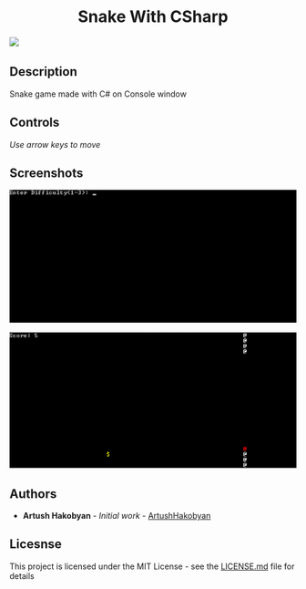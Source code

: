 <h1 align="center">Snake With CSharp</h1>

<img src="https://thecustomizewindows.com/wp-content/uploads/2012/02/xBest-Snake-Games-for-Android.jpg.pagespeed.ic.kc-yeFmiui.jpg">

## Description

Snake game made with C# on Console window

## Controls

<i>Use arrow keys to move</i>

## Screenshots

![](snake.gif)

![](https://github.com/ArtushHakobyan/snake-with-csharp/blob/master/screenshot2.PNG)

## Authors

* **Artush Hakobyan** - *Initial work* - [ArtushHakobyan](https://github.com/ArtushHakobyan)

## Licesnse

This project is licensed under the MIT License - see the [LICENSE.md](https://github.com/ArtushHakobyan/snake-with-csharp/blob/master/LICENSE) file for details
